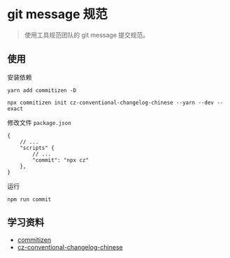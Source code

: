 # git message 规范

> 使用工具规范团队的 git message 提交规范。

## 使用

安装依赖

```shell
yarn add commitizen -D

npx commitizen init cz-conventional-changelog-chinese --yarn --dev --exact
```

修改文件 `package.json`

```json5
{
    // ...
    "scripts" {
        // ...
        "commit": "npx cz"
    },
}
```

运行

```shell
npm run commit
```

## 学习资料

- [commitizen](https://github.com/commitizen/cz-cli)
- [cz-conventional-changelog-chinese](https://github.com/rhinel/cz-conventional-changelog-chinese)
